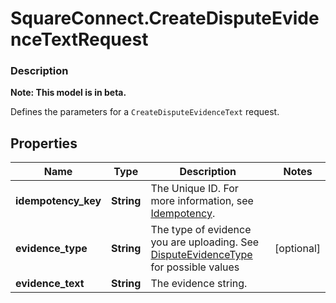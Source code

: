 # SquareConnect.CreateDisputeEvidenceTextRequest

### Description
**Note: This model is in beta.**

Defines the parameters for a `CreateDisputeEvidenceText` request.

## Properties
Name | Type | Description | Notes
------------ | ------------- | ------------- | -------------
**idempotency_key** | **String** | The Unique ID. For more information, see [Idempotency](https://developer.squareup.com/docs/docs/working-with-apis/idempotency). | 
**evidence_type** | **String** | The type of evidence you are uploading. See [DisputeEvidenceType](#type-disputeevidencetype) for possible values | [optional] 
**evidence_text** | **String** | The evidence string. | 


